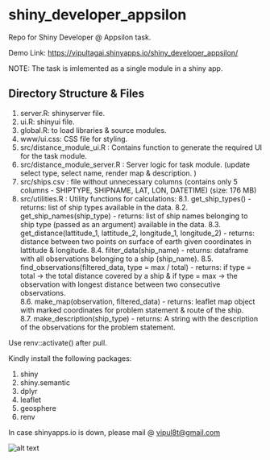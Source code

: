 # shiny_developer_appsilon
Repo for Shiny Developer @ Appsilon task.

  Demo Link: https://vipultagai.shinyapps.io/shiny_developer_appsilon/

 NOTE: The task is imlemented as a single module in a shiny app.

## Directory Structure & Files

 1. server.R: shinyserver file.
 2. ui.R: shinyui file.
 3. global.R: to load libraries & source modules.
 4. www/ui.css: CSS file for styling.
 5. src/distance_module_ui.R : Contains function to generate the required UI for the task module.
 6. src/distance_module_server.R : Server logic for task module. (update select type, select name, render map & description. )
 7. src/ships.csv : file without unnecessary columns (contains only 5 columns - SHIPTYPE, SHIPNAME, LAT, LON, DATETIME) (size: 176 MB) 
 8. src/utilities.R : Utility functions for calculations:
   8.1. get_ship_types() - returns: list of ship types available in the data.
   8.2. get_ship_names(ship_type) - returns: list of ship names belonging to ship type (passed as an argument) available in the data.
   8.3. get_distance(lattitude_1, lattitude_2, longitude_1, longitude_2) - returns: distance between two points on surface of earth given coordinates in lattitude & longitude.
   8.4. filter_data(ship_name) - returns: dataframe with all observations belonging to a ship (ship_name).
   8.5. find_observations(filtered_data, type = max / total) - returns:  if type = total -> the total distance covered by a ship &  if type = max -> the observation with longest distance between two consecutive observations.  
   8.6. make_map(observation, filtered_data) - returns: leaflet map object with marked coordinates for problem statement & route of the ship.  
   8.7. make_description(ship_type) - returns: A string with the description of the observations for the problem statement.
  
Use renv::activate() after pull.

Kindly install the following packages:
1. shiny
3. shiny.semantic
4. dplyr
5. leaflet
6. geosphere
7. renv


 In case shinyapps.io is down, please mail @ vipul8t@gmail.com


![alt text](https://github.com/vipultagai/appsilon_task_ui/blob/master/demo.PNG)

